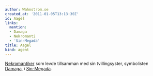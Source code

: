 ```yaml
---
author: Wahnstrom.se
created_at: '2011-01-05T13:13:30Z'
id: Aagel
links:
  mention:
  - Damaga
  - Nekromanti
  - 'Sin-Megada'
title: Aagel
kind: agent
---
```


[Nekromantiker] som levde tillsamman med sin tvillingsyster, symbolisten [Damaga], i [Sin-Megada].

  [Nekromantiker]: Nekromanti
  [Damaga]: Damaga
  [Sin-Megada]: Sin-Megada